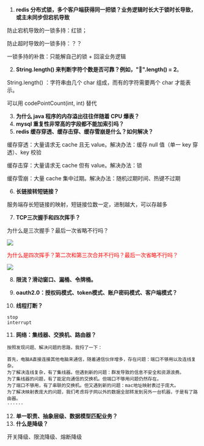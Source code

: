 1. **redis 分布式锁，多个客户端获得同一把锁？业务逻辑时长大于锁时长导致，或主未同步但宕机导致**

防止宕机导致的一锁多持：红锁；

防止超时导致的一锁多持：？？

一锁多持的补救：只能解自己的锁 + 回滚业务逻辑

2. **String.length() 来判断字符个数是否可靠？例如，"𤭡".length() = 2**。

String.length() ：字符串由几个 char 组成，而有的字符需要两个 char 才能表示。

可以用 codePointCount(int, int) 替代

3. **为什么 java 程序的内存溢出往往伴随着 CPU 爆表？**
4. **mysql 重复性非常高的字段都不能加索引吗？**
5. **redis 缓存穿透、缓存击穿、缓存雪崩是什么？如何解决？**

缓存穿透：大量请求无 cache 且无 value。解决办法：缓存 null 值（单一 key 穿透）、key 校验

缓存击穿：大量请求无 cache 但有 value。解决办法：锁

缓存雪崩：大量 cache 集中过期。解决办法：随机过期时间、热键不过期

6. **长链接转短链接？**

服务端存长短链接的映射，短链接位数一定，进制越大，可以存越多

7. **TCP三次握手和四次挥手？**

为什么是三次握手？最后一次省略不行吗？

![](https://img2018.cnblogs.com/blog/1845293/201912/1845293-20191212131738006-306904945.png)

<font color='red'>为什么是四次挥手？第二次和第三次合并不行吗？最后一次省略不行吗？</font>

![](https://img2018.cnblogs.com/blog/1090617/201901/1090617-20190116111104366-175362855.png)

8. **限流？滑动窗口、漏桶、令牌桶。**

9. **oauth2.0：授权码模式、token模式、账户密码模式、客户端模式？**

10. **线程打断？**

```
stop
interrupt
```

11. **网络：集线器、交换机、路由器？**

```
按照发现问题、解决问题的思路，我捋了一下：

首先，电脑A直接连接其他电脑来通信，随着通信伙伴增多，存在问题：端口不够用以及连线复杂。
为了解决连线复杂，有了集线器。但遇到新的问题：群发导致的信息不安全和资源浪费。
为了集线器的问题，有了能定向通信的交换机。但端口不够用问题仍然存在。
为了端口不够用，有了串联的交换机。但又遇到新的问题：mac地址映射表过于庞大。
为了解决映射表庞大的问题，我们考虑将子网以外的数据全部转发到另外一台机器，于是有了路由器。
······
```

12. **单一职责、抽象层级、数据模型匹配业务？**
14. **什么是降级？**

开关降级、限流降级、熔断降级

